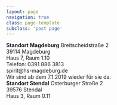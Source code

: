 ```yaml
---
layout: page
navigation: true
class: page-template
subclass: 'post page'
---
```




<div class="container">
	<div class="column-1">
		<b>Standort Magdeburg</b>
		Breitscheidstraße 2<br>
		39114 Magdeburg<br>
		Haus 7, Raum 1.10<br>
	</div>
	<div class="column-2">
		Telefon: 0391 886 3813<br>
		spirit@hs-magdeburg.de<br>
		Wir sind ab dem 7.1.2019 wieder für sie da.<br>
	</div>
	<div class="column-3">
		<b>Standort Stendal</b>
		Osterburger Straße 2<br>
		39576 Stendal<br>
		Haus 3, Raum 0.11<br>
	</div>
</div>